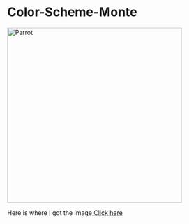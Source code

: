 # Color-Scheme-Monte
<!DOCTYPE html>
<html lang="en-US">
  <body>
    <img src="https://www.publicdomainpictures.net/pictures/490000/velka/papegaai-vogel-tropische-vogel.jpg"
      alt="Parrot"
      Width="400px" Height="400px"/>
    <p>Here is where I got the Image<a href="https://www.publicdomainpictures.net/en/view-image.php?image=484423&picture=parrot-tropical-bird" target="_blank"> Click here</a></p>
  </body>
</html>

